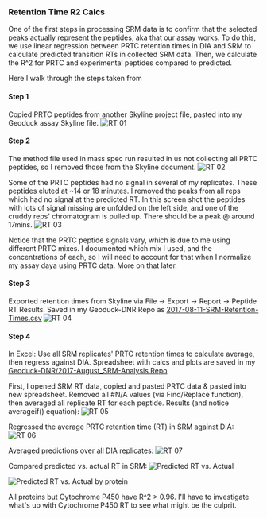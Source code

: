 ### Retention Time R2 Calcs

One of the first steps in processing SRM data is to confirm that the selected peaks actually represent the peptides, aka that our assay works.  To do this, we use linear regression between PRTC retention times in DIA and SRM to calculate predicted transition RTs in collected SRM data. Then, we calculate the R^2 for PRTC and experimental peptides compared to predicted. 

Here I walk through the steps taken from

#### Step 1
Copied PRTC peptides from another Skyline project file, pasted into my Geoduck assay Skyline file. 
![RT 01](https://github.com/RobertsLab/Paper-DNR-Proteomics/blob/master/images/SRM-RT-Calcs-01.png?raw=true)

#### Step 2
The method file used in mass spec run resulted in us not collecting all PRTC peptides, so I removed those from the Skyline document. 
![RT 02](https://github.com/RobertsLab/Paper-DNR-Proteomics/blob/master/images/SRM-RT-Calcs-02.png?raw=true)

Some of the PRTC peptides had no signal in several of my replicates. These peptides eluted at ~14 or 18 minutes.  I removed the peaks from all reps which had no signal at the predicted RT.  In this screen shot the peptides with lots of signal missing are unfolded on the left side, and one of the cruddy reps' chromatogram is pulled up. There should be a peak @ around 17mins.
![RT 03](https://github.com/RobertsLab/Paper-DNR-Proteomics/blob/master/images/SRM-RT-Calcs-03.png?raw=true)

Notice that the PRTC peptide signals vary, which is due to me using different PRTC mixes. I documented which mix I used, and the concentrations of each, so I will need to account for that when I normalize my assay daya using PRTC data. More on that later.

#### Step 3
Exported retention times from Skyline via File -> Export -> Report -> Peptide RT Results. Saved in my Geoduck-DNR Repo as [2017-08-11-SRM-Retention-Times.csv](https://github.com/laurahspencer/Geoduck-DNR/blob/master/Data/2017-08-11_SRM-Retention-Times.csv)
![RT 04](https://github.com/RobertsLab/Paper-DNR-Proteomics/blob/master/images/SRM-RT-Calcs-04.png?raw=true)

#### Step 4
In Excel: Use all SRM replicates' PRTC retention times to calculate average, then regress against DIA. Spreadsheet with calcs and plots are saved in my [Geoduck-DNR/2017-August_SRM-Analysis Repo](https://github.com/laurahspencer/Geoduck-DNR/blob/master/Analyses/2017-August_SRM-Analysis/2017-08-11-Predicted-SRM-Retention-Times-ALL-DATA.xlsx)

First, I opened SRM RT data, copied and pasted PRTC data & pasted into new spreadsheet. Removed all #N/A values (via Find/Replace function), then averaged all replicate RT for each peptide. Results (and notice averageif() equation): 
![RT 05](https://github.com/RobertsLab/Paper-DNR-Proteomics/blob/master/images/SRM-RT-Calcs-05.png?raw=true)

Regressed the average PRTC retention time (RT) in SRM against DIA:
![RT 06](https://github.com/RobertsLab/Paper-DNR-Proteomics/blob/master/images/SRM-RT-Calcs-06.png?raw=true)

Averaged predictions over all DIA replicates: 
![RT 07](https://github.com/RobertsLab/Paper-DNR-Proteomics/blob/master/images/SRM-RT-Calcs-07.png?raw=true)

Compared predicted vs. actual RT in SRM: 
![Predicted RT vs. Actual](https://github.com/RobertsLab/Paper-DNR-Proteomics/blob/master/images/SRM-RT-Calcs-08-Predicted-vs-Actual-RT.png?raw=true)

![Predicted RT vs. Actual by protein](https://github.com/RobertsLab/Paper-DNR-Proteomics/blob/master/images/SRM-RT-Calcs-09-Predicted-vs-Actual-RT-byProtein.png?raw=true)

All proteins but Cytochrome P450 have R^2 > 0.96.  I'll have to investigate what's up with Cytochrome P450 RT to see what might be the culprit. 

